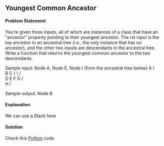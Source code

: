 ## Youngest Common Ancestor

#### Problem Statement


You're given three inputs, all of which are instances of a class that have an "ancestor" property pointing to their youngest ancestor. The rst input is the top
ancestor in an ancestral tree (i.e., the only instance that has no ancestor), and the other two inputs are descendants in the ancestral tree. Write a function that
returns the youngest common ancestor to the two descendants.

Sample input: Node A, Node E, Node I (from the ancestral tree below)
            A
           / \
          B   C
         / \ / \
        D  E F G
       / \
      H   I

Sample output: Node B



#### Explanation

We can use a Stack here


#### Solution

Check this [Python](../solution/Youngest_Common_Ancestor.py) code.

